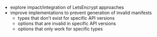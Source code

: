 
 * explore impact/integration of LetsEncrypt approaches
 * improve implementations to prevent generation of invalid manifests
   * types that don't exist for specific API versions
   * options that are invalid in specific API versions
   * options that only work for specific types
